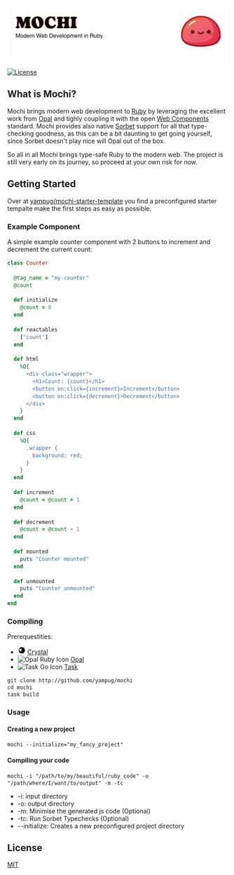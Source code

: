 <p align="center">
  <picture>
    <source media="(prefers-color-scheme: dark)" srcset="https://github.com/yampug/mochi/blob/main/github/assets/banner_dark.png?raw=true">
    <source media="(prefers-color-scheme: light)" srcset="https://github.com/yampug/mochi/blob/main/github/assets/banner_light.png?raw=true">
    <img alt="Mochi Banner" src="https://github.com/yampug/mochi/blob/main/github/assets/banner_light.png?raw=true">
  </picture>
</p>

[![License](https://img.shields.io/badge/license-MIT-green?labelColor=gray)](LICENSE.md)

## What is Mochi?

Mochi brings modern web development to [Ruby](https://www.ruby-lang.org/) by leveraging the excellent work from [Opal](https://opalrb.com/) and tighly coupling it with the open [Web Components](https://developer.mozilla.org/en-US/docs/Web/API/Web_components) standard.
Mochi provides also native [Sorbet](https://sorbet.org) support for all that type-checking goodness, as this can be a bit daunting to get going yourself, since Sorbet doesn't play nice will Opal out of the box. 

So all in all Mochi brings type-safe Ruby to the modern web.
The project is still very early on its journey, so proceed at your own risk for now.

## Getting Started

Over at [yampug/mochi-starter-template](https://github.com/yampug/mochi-starter-template) you find a preconfigured starter tempalte make the first steps as easy as possible.

### Example Component
A simple example counter component with 2 buttons to increment and decrement the current count:

```ruby
class Counter

  @tag_name = "my-counter"
  @count

  def initialize
    @count = 0
  end

  def reactables
    ["count"]
  end

  def html
    %Q{
      <div class="wrapper">
        <h1>Count: {count}</h1>
        <button on:click={increment}>Increment</button>
        <button on:click={decrement}>Decrement</button>
      </div>
    }
  end

  def css
    %Q{
      .wrapper {
        background: red;
      }
    }
  end

  def increment
    @count = @count + 1
  end

  def decrement
    @count = @count - 1
  end

  def mounted
    puts "Counter mounted"
  end

  def unmounted
    puts "Counter unmounted"
  end
end

```

### Compiling
Prerequestities:
* <img alt="Crystallang Icon" style="height: 16px; background: white; border-radius: 50%; padding: 1px;" src="https://github.com/yampug/mochi/blob/main/github/assets/crystal_icon.png?raw=true"> [Crystal](https://crystal-lang.org)
* <img alt="Opal Ruby Icon" style="height: 16px;" src="https://github.com/yampug/mochi/blob/main/github/assets/opal_icon.ico?raw=true"> [Opal](https://opalrb.com)
* <img alt="Task Go Icon" style="height: 16px;" src="https://github.com/yampug/mochi/blob/main/github/assets/task_icon.ico?raw=true"> [Task](https://taskfile.dev) 

```
git clone http://github.com/yampug/mochi
cd mochi
task build
```

### Usage

#### Creating a new project
```
mochi --initialize="my_fancy_project"
```

#### Compiling your code
```
mochi -i "/path/to/my/beautiful/ruby_code" -o "/path/where/I/want/to/output" -m -tc
```

* -i: input directory
* -o: output directory
* -m: Minimise the generated js code (Optional) 
* -tc: Run Sorbet Typechecks (Optional) 
* --initialize: Creates a new preconfigured project directory 



## License

[MIT](LICENSE.md)
